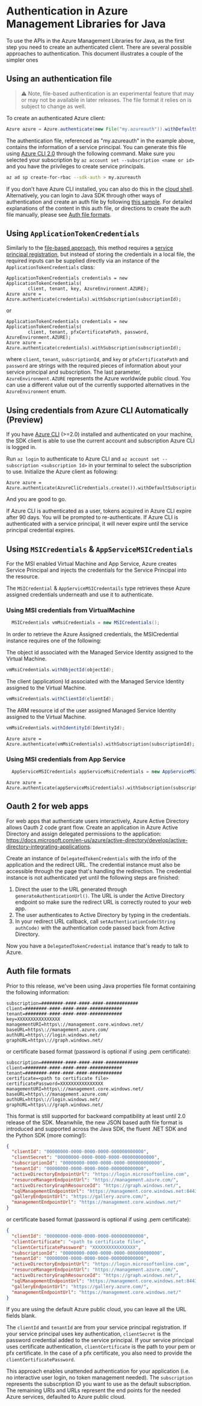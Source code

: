# Authentication in Azure Management Libraries for Java

To use the APIs in the Azure Management Libraries for Java, as the first step you need to 
create an authenticated client. There are several possible approaches to authentication. This document illustrates a couple of the simpler ones

## Using an authentication file

> ​:warning: Note, file-based authentication is an experimental feature that may or may not be available in later releases. The file format it relies on is subject to change as well.

To create an authenticated Azure client:

```java
Azure azure = Azure.authenticate(new File("my.azureauth")).withDefaultSubscription();
```

The authentication file, referenced as "my.azureauth" in the example above, contains the information of a service principal. You can generate this file using [Azure CLI 2.0](https://github.com/Azure/azure-cli) through the following command. Make sure you selected your subscription by `az account set --subscription <name or id>` and you have the privileges to create service principals.

```bash
az ad sp create-for-rbac --sdk-auth > my.azureauth
```

If you don't have Azure CLI installed, you can also do this in the [cloud shell](https://docs.microsoft.com/en-us/azure/cloud-shell/quickstart). Alternatively, you can login to Java SDK through other ways of authentication and create an auth file by following [this sample](https://github.com/Azure-Samples/aad-java-manage-service-principals/blob/master/src/main/java/com/microsoft/azure/management/graphrbac/samples/ManageServicePrincipal.java). For detailed explanations of the content in this auth file, or directions to create the auth file manually, please see [Auth file formats](#auth-file-formats).

## Using `ApplicationTokenCredentials`

Similarly to the [file-based approach](#using-an-authentication-file), this method requires a [service principal registration](#creating-a-service-principal-in-azure), but instead of storing the credentials in a local file, the required inputs can be supplied directly via an instance of the `ApplicationTokenCredentials` class:

```
ApplicationTokenCredentials credentials = new ApplicationTokenCredentials(
        client, tenant, key, AzureEnvironment.AZURE);
Azure azure = Azure.authenticate(credentials).withSubscription(subscriptionId);
```

or

```
ApplicationTokenCredentials credentials = new ApplicationTokenCredentials(
        client, tenant, pfxCertificatePath, password, AzureEnvironment.AZURE);
Azure azure = Azure.authenticate(credentials).withSubscription(subscriptionId);
```

where `client`, `tenant`, `subscriptionId`, and `key` or `pfxCertificatePath` and `password` are strings with the required pieces of information about your service principal and subscription. The last parameter, `AzureEnvironment.AZURE` represents the Azure worldwide public cloud. You can use a different value out of the currently supported alternatives in the `AzureEnvironment` enum.

## Using credentials from Azure CLI Automatically (Preview)

If you have [Azure CLI](https://github.com/Azure/azure-cli) (>=2.0) installed and authenticated on your machine, the SDK client is able to use the current account and subscription Azure CLI is logged in.

Run `az login` to authenticate to Azure CLI and `az account set --subscription <subscription Id>` in your terminal to select the subscription to use. Initialize the Azure client as following:

```
Azure azure = Azure.authenticate(AzureCliCredentials.create()).withDefaultSubscription();
```

And you are good to go.

If Azure CLI is authenticated as a user, tokens acquired in Azure CLI expire after 90 days. You will be prompted to re-authenticate. If Azure CLI is authenticated with a service principal, it will never expire until the service principal credential expires.

## Using `MSICredentials` & `AppServiceMSICredentials`

For the MSI enabled Virtual Machine and App Service, Azure creates Service Principal and injects the credentials for the Service Principal into the resource. 

The `MSICredential` & `AppServiceMSICredentails` type retrieves these Azure assigned credentials underneath and use it to authenticate. 

### Using MSI credentials from VirtualMachine

```java
  MSICredentials vmMsiCredentials = new MSICredentials();
```

In order to retrieve the Azure Assigned credentials, the MSICredential instance requires one of the following:


The object id associated with the Managed Service Identity assigned to the Virtual Machine.

```java
vmMsiCredentials.withObjectId(objectId);
```

The client (application) Id associated with the Managed Service Identity assigned to the Virtual Machine.

```java
vmMsiCredentials.withClientId(clientId);
```

The ARM resource id of the user assigned Managed Service Identity assigned to the Virtual Machine.

```java
vmMsiCredentials.withIdentityId(IdentityId);
```

```
Azure azure = Azure.authenticate(vmMsiCredentials).withSubscription(subscriptionId);
```

### Using MSI credentials from App Service

```java
  AppServiceMSICredentials appServiceMsiCredentials = new AppServiceMSICredentials();
```

```
Azure azure = Azure.authenticate(appServiceMsiCredentials).withSubscription(subscriptionId);
```

## Oauth 2 for web apps

For web apps that authenticate users interactively, Azure Active Directory allows Oauth 2 code grant flow. Create an application in Azure Active Directory and assign delegated permissions to the application: https://docs.microsoft.com/en-us/azure/active-directory/develop/active-directory-integrating-applications.

Create an instance of `DelegatedTokenCredentials` with the info of the application and the redirect URL. The credential instance must also be accessible through the page that's handling the redirection. The credential instance is not authenticated yet until the following steps are finished:

1. Direct the user to the URL generated through `generateAuthenticationUrl()`. The URL is under the Active Directory endpoint so make sure the redirect URL is correctly routed to your web app.
2. The user authenticates to Active Directory by typing in the credentials.
3. In your redirect URL callback, call `setAuthenticationCode(String authCode)` with the authentication code passed back from Active Directory.

Now you have a `DelegatedTokenCredential` instance that's ready to talk to Azure.

## Auth file formats

Prior to this release, we've been using Java properties file format containing the following information:

```
subscription=########-####-####-####-############
client=########-####-####-####-############
tenant=########-####-####-####-############
key=XXXXXXXXXXXXXXXX
managementURI=https\://management.core.windows.net/
baseURL=https\://management.azure.com/
authURL=https\://login.windows.net/
graphURL=https\://graph.windows.net/
```

or certificate based format (password is optional if using .pem certificate):

```
subscription=########-####-####-####-############
client=########-####-####-####-############
tenant=########-####-####-####-############
certificate=<path to certificate file>
certificatePassword=XXXXXXXXXXXXXXXX
managementURI=https\://management.core.windows.net/
baseURL=https\://management.azure.com/
authURL=https\://login.windows.net/
graphURL=https\://graph.windows.net/
```

This format is still supported for backward compatibility at least until 2.0 release of the SDK. Meanwhile, the new JSON based auth file format is introduced and supported across the Java SDK, the fluent .NET SDK and the Python SDK (more coming!):

```json
{
  "clientId": "00000000-0000-0000-0000-000000000000",
  "clientSecret": "00000000-0000-0000-0000-000000000000",
  "subscriptionId": "00000000-0000-0000-0000-000000000000",
  "tenantId": "00000000-0000-0000-0000-000000000000",
  "activeDirectoryEndpointUrl": "https://login.microsoftonline.com",
  "resourceManagerEndpointUrl": "https://management.azure.com/",
  "activeDirectoryGraphResourceId": "https://graph.windows.net/",
  "sqlManagementEndpointUrl": "https://management.core.windows.net:8443/",
  "galleryEndpointUrl": "https://gallery.azure.com/",
  "managementEndpointUrl": "https://management.core.windows.net/"
}
```

or certificate based format (password is optional if using .pem certificate):

```json
{
  "clientId": "00000000-0000-0000-0000-000000000000",
  "clientCertificate": "<path to certificate file>",
  "clientCertificatePassword": "XXXXXXXXXXXXXXXX",
  "subscriptionId": "00000000-0000-0000-0000-000000000000",
  "tenantId": "00000000-0000-0000-0000-000000000000",
  "activeDirectoryEndpointUrl": "https://login.microsoftonline.com",
  "resourceManagerEndpointUrl": "https://management.azure.com/",
  "activeDirectoryGraphResourceId": "https://graph.windows.net/",
  "sqlManagementEndpointUrl": "https://management.core.windows.net:8443/",
  "galleryEndpointUrl": "https://gallery.azure.com/",
  "managementEndpointUrl": "https://management.core.windows.net/"
}
```

If you are using the default Azure public cloud, you can leave all the URL fields blank. 

The `clientId` and `tenantId` are from your service principal registration. If your service principal uses key authentication, `clientSecret` is the password credential added to the service principal. If your service principal uses certificate authentication, `clientCertificate` is the path to your pem or pfx certificate. In the case of a pfx certificate, you also need to provide the `clientCertificatePassword`.

This approach enables unattended authentication for your application (i.e. no interactive user login, no token management needed).  The `subscription` represents the subscription ID you want to use as the default subscription. The remaining URIs and URLs represent the end points for the needed Azure services, defaulted to Azure public cloud.
